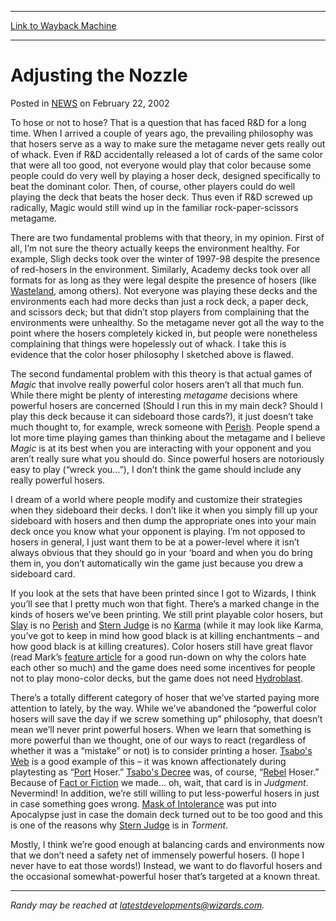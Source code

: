 
---
[Link to Wayback Machine](https://web.archive.org/web/20201112005655/https://magic.wizards.com/en/articles/archive/adjusting-nozzle-2002-02-22)

[_metadata_:description]:- "To hose or not to hose? That is a question that has faced R&D for a long time. When I arrived a couple of years ago, the prevailing philosophy was that hosers serve as a way to make sure the metagame never gets really out of whack. Even if R&D accidentally released a lot of cards of the same color that were all too good, not everyone would play that color because some people could do very well by playing a hoser deck, designed specifically to beat the dominant color. Then, of course, other players could do well playing the deck that beats the hoser deck."
[_metadata_:generator]:- "Drupal 7 (http://drupal.org)"
[_metadata_:node]:- "287391"
[_metadata_:publish_date]:- "2002-02-22"
[_metadata_:source]:- "div-main-content"
[_metadata_:title]:- "Adjusting the Nozzle"
[_metadata_:wayback_capture_timestamp]:- "2020-11-12 00:56:55"
[_metadata_:wayback_raw_url]:- "https://web.archive.org/web/20201112005655id_/https://magic.wizards.com/en/articles/archive/adjusting-nozzle-2002-02-22"
[_metadata_:wayback_url]:- "https://magic.wizards.com/en/articles/archive/adjusting-nozzle-2002-02-22"
---


Adjusting the Nozzle
====================



 Posted in [NEWS](/en/articles?source=MX_Nav2020)
 on February 22, 2002 










To hose or not to hose? That is a question that has faced R&D for a long time. When I arrived a couple of years ago, the prevailing philosophy was that hosers serve as a way to make sure the metagame never gets really out of whack. Even if R&D accidentally released a lot of cards of the same color that were all too good, not everyone would play that color because some people could do very well by playing a hoser deck, designed specifically to beat the dominant color. Then, of course, other players could do well playing the deck that beats the hoser deck. Thus even if R&D screwed up radically, Magic would still wind up in the familiar rock-paper-scissors metagame.


There are two fundamental problems with that theory, in my opinion. First of all, I’m not sure the theory actually keeps the environment healthy. For example, Sligh decks took over the winter of 1997-98 despite the presence of red-hosers in the environment. Similarly, Academy decks took over all formats for as long as they were legal despite the presence of hosers (like [Wasteland](http://gatherer.wizards.com/Pages/Card/Details.aspx?name=Wasteland), among others). Not everyone was playing these decks and the environments each had more decks than just a rock deck, a paper deck, and scissors deck; but that didn’t stop players from complaining that the environments were unhealthy. So the metagame never got all the way to the point where the hosers completely kicked in, but people were nonetheless complaining that things were hopelessly out of whack. I take this is evidence that the color hoser philosophy I sketched above is flawed.


The second fundamental problem with this theory is that actual games of *Magic* that involve really powerful color hosers aren’t all that much fun. While there might be plenty of interesting *metagame* decisions where powerful hosers are concerned (Should I run this in my main deck? Should I play this deck because it can sideboard those cards?), it just doesn’t take much thought to, for example, wreck someone with [Perish](http://gatherer.wizards.com/Pages/Card/Details.aspx?name=Perish). People spend a lot more time playing games than thinking about the metagame and I believe *Magic* is at its best when you are interacting with your opponent and you aren’t really sure what you should do. Since powerful hosers are notoriously easy to play (“wreck you…”), I don’t think the game should include any really powerful hosers.


I dream of a world where people modify and customize their strategies when they sideboard their decks. I don’t like it when you simply fill up your sideboard with hosers and then dump the appropriate ones into your main deck once you know what your opponent is playing. I’m not opposed to hosers in general, I just want them to be at a power-level where it isn’t always obvious that they should go in your ‘board and when you do bring them in, you don’t automatically win the game just because you drew a sideboard card.


If you look at the sets that have been printed since I got to Wizards, I think you’ll see that I pretty much won that fight. There’s a marked change in the kinds of hosers we’ve been printing. We still print playable color hosers, but [Slay](http://gatherer.wizards.com/Pages/Card/Details.aspx?name=Slay) is no [Perish](http://gatherer.wizards.com/Pages/Card/Details.aspx?name=Perish) and [Stern Judge](http://gatherer.wizards.com/Pages/Card/Details.aspx?name=Stern+Judge) is no [Karma](http://gatherer.wizards.com/Pages/Card/Details.aspx?name=Karma) (while it may look like Karma, you’ve got to keep in mind how good black is at killing enchantments – and how good black is at killing creatures). Color hosers still have great flavor (read Mark’s [feature article](http://archive.wizards.com/Magic/Magazine/Article.aspx?x=mtgcom/feature/14) for a good run-down on why the colors hate each other so much) and the game does need some incentives for people not to play mono-color decks, but the game does not need [Hydroblast](http://gatherer.wizards.com/Pages/Card/Details.aspx?name=Hydroblast).


There’s a totally different category of hoser that we’ve started paying more attention to lately, by the way. While we’ve abandoned the “powerful color hosers will save the day if we screw something up” philosophy, that doesn’t mean we’ll never print powerful hosers. When we learn that something is more powerful than we thought, one of our ways to react (regardless of whether it was a “mistake” or not) is to consider printing a hoser. [Tsabo's Web](http://gatherer.wizards.com/Pages/Card/Details.aspx?name=Tsabo%27s+Web) is a good example of this – it was known affectionately during playtesting as “[Port](http://gatherer.wizards.com/Pages/Card/Details.aspx?multiverseid=19767) Hoser.” [Tsabo's Decree](http://gatherer.wizards.com/Pages/Card/Details.aspx?name=Tsabo%27s+Decree) was, of course, “[Rebel](http://gatherer.wizards.com/Pages/Card/Details.aspx?multiverseid=19782) Hoser.” Because of [Fact or Fiction](http://gatherer.wizards.com/Pages/Card/Details.aspx?name=Fact+or+Fiction) we made… oh, wait, that card is in *Judgment*. Nevermind! In addition, we’re still willing to put less-powerful hosers in just in case something goes wrong. [Mask of Intolerance](http://gatherer.wizards.com/Pages/Card/Details.aspx?name=Mask+of+Intolerance) was put into Apocalypse just in case the domain deck turned out to be too good and this is one of the reasons why [Stern Judge](http://gatherer.wizards.com/Pages/Card/Details.aspx?name=Stern+Judge) is in *Torment*.


Mostly, I think we’re good enough at balancing cards and environments now that we don’t need a safety net of immensely powerful hosers. (I hope I never have to eat those words!) Instead, we want to do flavorful hosers and the occasional somewhat-powerful hoser that’s targeted at a known threat.





---

*Randy may be reached at latestdevelopments@wizards.com.*







